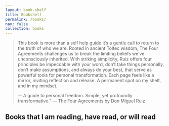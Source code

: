 ```yaml
---
layout: book-shelf
title: Bookshelf
permalink: /books/
nav: false
collection: books
---
```


> This book is more than a self help guide it’s a gentle call to return to the truth of who we are. Rooted in ancient Toltec wisdom, The Four Agreements challenges us to break the limiting beliefs we’ve unconsciously inherited. With striking simplicity, Ruiz offers four principles be impeccable with your word, don’t take things personally, don’t make assumptions, and always do your best, that serve as powerful tools for personal transformation. Each page feels like a mirror, inviting reflection and release. A permanent spot on my shelf, and in my mindset.
>
> -- A guide to personal freedom. Simple, yet profoundly transformative.” — The Four Agreements by Don Miguel Ruiz

## Books that I am reading, have read, or will read
